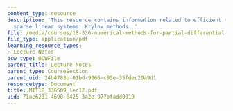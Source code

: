 ```yaml
---
content_type: resource
description: 'This resource contains information related to efficient methods for
  sparse linear systems: Krylov methods. '
file: /media/courses/18-336-numerical-methods-for-partial-differential-equations-spring-2009/71ae6231469064253a2e977bfadd0019_MIT18_336S09_lec12.pdf
file_type: application/pdf
learning_resource_types:
- Lecture Notes
ocw_type: OCWFile
parent_title: Lecture Notes
parent_type: CourseSection
parent_uid: 24b4783b-01bd-9266-c95e-35fdec20a9d1
resourcetype: Document
title: MIT18_336S09_lec12.pdf
uid: 71ae6231-4690-6425-3a2e-977bfadd0019
---
```

